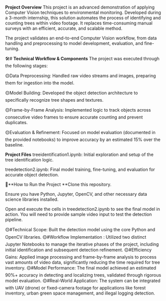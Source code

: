 **Project Overview**
This project is an advanced demonstration of applying Computer Vision techniques to environmental monitoring.
Developed during a 3-month internship, this solution automates the process of identifying and counting trees within video footage. 
It replaces time-consuming manual surveys with an efficient, accurate, and scalable method.

The project validates an end-to-end Computer Vision workflow, from data handling and preprocessing to model development, 
evaluation, and fine-tuning.

🛠️# **Technical Workflow & Components**
The project was executed through the following stages:

🟡Data Preprocessing: Handled raw video streams and images, preparing them for ingestion into the model.

🟡Model Building: Developed the object detection architecture to specifically recognize tree shapes and textures.

🟡Frame-by-Frame Analysis: Implemented logic to track objects across consecutive video frames to ensure accurate
counting and prevent duplicates.

🟡Evaluation & Refinement: Focused on model evaluation (documented in the provided notebooks) to improve accuracy by
an estimated 15% over the baseline.

**Project Files**
treeidentification1.ipynb: Initial exploration and setup of the tree identification logic.

treedetection2.ipynb: Final model training, fine-tuning, and evaluation for accurate object detection.

🚀**How to Run the Project
**Clone this repository.

Ensure you have Python, Jupyter, OpenCV, and other necessary data science libraries installed.

Open and execute the cells in treedetection2.ipynb to see the final model in action. You will need to provide sample
video input to test the detection pipeline.

🟡#Technical Scope:	Built the detection model using the core Python and OpenCV libraries.
🟡#Workflow Implementation :	Utilized two distinct Jupyter Notebooks to manage the iterative phases of the project, including initial identification and subsequent detection refinement.
🟡#Efficiency Gains:	Applied image processing and frame-by-frame analysis to process vast amounts of video data, significantly reducing the time required for tree inventory.
🟡#Model Performance:	The final model achieved an estimated 90%+ accuracy in detecting and localizing trees, validated through rigorous model evaluation.
🟡#Real-World Application:	The system can be integrated with UAV (drone) or fixed-camera footage for applications like forest inventory, urban green space management, and illegal logging detection.

